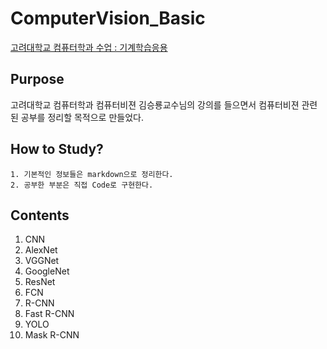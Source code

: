 # ComputerVision_Basic

[고려대학교 컴퓨터학과 수업 : 기계학습응용](https://www.youtube.com/playlist?list=PLCNc54m6eBRWz3tmkBPJAIdkSn6vFhtgR)

## Purpose

고려대학교 컴퓨터학과 컴퓨터비젼 김승룡교수님의 강의를 들으면서 컴퓨터비젼 관련된 공부를 정리할 목적으로 만들었다.

## How to Study?

    1. 기본적인 정보들은 markdown으로 정리한다.
    2. 공부한 부분은 직접 Code로 구현한다.

## Contents

1. CNN
2. AlexNet
3. VGGNet
4. GoogleNet
5. ResNet
6. FCN
7. R-CNN
8. Fast R-CNN
9. YOLO
10. Mask R-CNN
